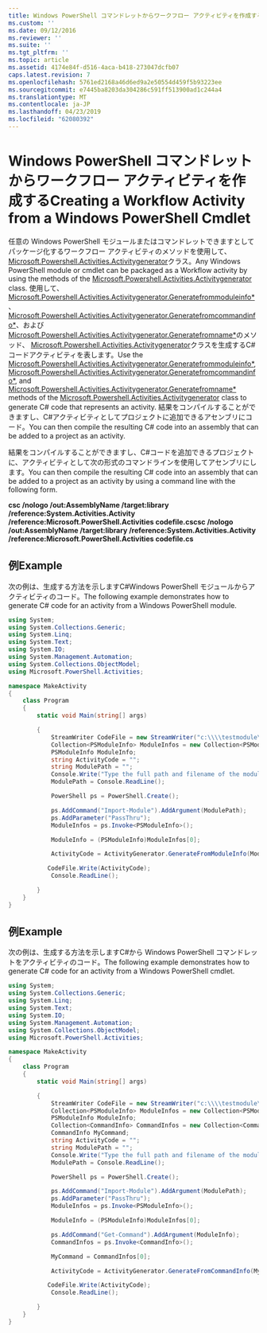 ```yaml
---
title: Windows PowerShell コマンドレットからワークフロー アクティビティを作成する |Microsoft Docs
ms.custom: ''
ms.date: 09/12/2016
ms.reviewer: ''
ms.suite: ''
ms.tgt_pltfrm: ''
ms.topic: article
ms.assetid: 4174e84f-d516-4aca-b418-273047dcfb07
caps.latest.revision: 7
ms.openlocfilehash: 5761ed2168a46d6ed9a2e50554d459f5b93223ee
ms.sourcegitcommit: e7445ba8203da304286c591ff513900ad1c244a4
ms.translationtype: MT
ms.contentlocale: ja-JP
ms.lasthandoff: 04/23/2019
ms.locfileid: "62080392"
---
```

# <a name="creating-a-workflow-activity-from-a-windows-powershell-cmdlet"></a><span data-ttu-id="5b0c5-102">Windows PowerShell コマンドレットからワークフロー アクティビティを作成する</span><span class="sxs-lookup"><span data-stu-id="5b0c5-102">Creating a Workflow Activity from a Windows PowerShell Cmdlet</span></span>

<span data-ttu-id="5b0c5-103">任意の Windows PowerShell モジュールまたはコマンドレットできますとしてパッケージ化するワークフロー アクティビティのメソッドを使用して、 [Microsoft.Powershell.Activities.Activitygenerator](/dotnet/api/Microsoft.PowerShell.Activities.ActivityGenerator)クラス。</span><span class="sxs-lookup"><span data-stu-id="5b0c5-103">Any Windows PowerShell module or cmdlet can be packaged as a Workflow activity by using the methods of the [Microsoft.Powershell.Activities.Activitygenerator](/dotnet/api/Microsoft.PowerShell.Activities.ActivityGenerator) class.</span></span> <span data-ttu-id="5b0c5-104">使用して、 [Microsoft.Powershell.Activities.Activitygenerator.Generatefrommoduleinfo\*](/dotnet/api/Microsoft.PowerShell.Activities.ActivityGenerator.GenerateFromModuleInfo)、 [Microsoft.Powershell.Activities.Activitygenerator.Generatefromcommandinfo\*](/dotnet/api/Microsoft.PowerShell.Activities.ActivityGenerator.GenerateFromCommandInfo)、および[Microsoft.Powershell.Activities.Activitygenerator.Generatefromname\*](/dotnet/api/Microsoft.PowerShell.Activities.ActivityGenerator.GenerateFromName)のメソッド、 [Microsoft.Powershell.Activities.Activitygenerator](/dotnet/api/Microsoft.PowerShell.Activities.ActivityGenerator)クラスを生成するC#コードアクティビティを表します。</span><span class="sxs-lookup"><span data-stu-id="5b0c5-104">Use the [Microsoft.Powershell.Activities.Activitygenerator.Generatefrommoduleinfo\*](/dotnet/api/Microsoft.PowerShell.Activities.ActivityGenerator.GenerateFromModuleInfo), [Microsoft.Powershell.Activities.Activitygenerator.Generatefromcommandinfo\*](/dotnet/api/Microsoft.PowerShell.Activities.ActivityGenerator.GenerateFromCommandInfo), and [Microsoft.Powershell.Activities.Activitygenerator.Generatefromname\*](/dotnet/api/Microsoft.PowerShell.Activities.ActivityGenerator.GenerateFromName) methods of the [Microsoft.Powershell.Activities.Activitygenerator](/dotnet/api/Microsoft.PowerShell.Activities.ActivityGenerator) class to generate C# code that represents an activity.</span></span> <span data-ttu-id="5b0c5-105">結果をコンパイルすることができますし、C#アクティビティとしてプロジェクトに追加できるアセンブリにコード。</span><span class="sxs-lookup"><span data-stu-id="5b0c5-105">You can then compile the resulting C# code into an assembly that can be added to a project as an activity.</span></span>

<span data-ttu-id="5b0c5-106">結果をコンパイルすることができますし、C#コードを追加できるプロジェクトに、アクティビティとして次の形式のコマンドラインを使用してアセンブリにします。</span><span class="sxs-lookup"><span data-stu-id="5b0c5-106">You can then compile the resulting C# code into an assembly that can be added to a project as an activity by using a command line with the following form.</span></span>

<span data-ttu-id="5b0c5-107">**csc /nologo /out:AssemblyName /target:library /reference:System.Activities.Activity /reference:Microsoft.PowerShell.Activities codefile.cs**</span><span class="sxs-lookup"><span data-stu-id="5b0c5-107">**csc /nologo /out:AssemblyName /target:library /reference:System.Activities.Activity /reference:Microsoft.PowerShell.Activities codefile.cs**</span></span>

## <a name="example"></a><span data-ttu-id="5b0c5-108">例</span><span class="sxs-lookup"><span data-stu-id="5b0c5-108">Example</span></span>

<span data-ttu-id="5b0c5-109">次の例は、生成する方法を示しますC#Windows PowerShell モジュールからアクティビティのコード。</span><span class="sxs-lookup"><span data-stu-id="5b0c5-109">The following example demonstrates how to generate C# code for an activity from a Windows PowerShell module.</span></span>

```csharp
using System;
using System.Collections.Generic;
using System.Linq;
using System.Text;
using System.IO;
using System.Management.Automation;
using System.Collections.ObjectModel;
using Microsoft.PowerShell.Activities;

namespace MakeActivity
{
    class Program
    {
        static void Main(string[] args)

        {
            StreamWriter CodeFile = new StreamWriter("c:\\\\testmodule\\codefile.cs");
            Collection<PSModuleInfo> ModuleInfos = new Collection<PSModuleInfo> { };
            PSModuleInfo ModuleInfo;
            string ActivityCode = "";
            string ModulePath = "";
            Console.Write("Type the full path and filename of the module to process:");
            ModulePath = Console.ReadLine();

            PowerShell ps = PowerShell.Create();

            ps.AddCommand("Import-Module").AddArgument(ModulePath);
            ps.AddParameter("PassThru");
            ModuleInfos = ps.Invoke<PSModuleInfo>();

            ModuleInfo = (PSModuleInfo)ModuleInfos[0];

            ActivityCode = ActivityGenerator.GenerateFromModuleInfo(ModuleInfo, "MyNamespace").First<String>();

           CodeFile.Write(ActivityCode);
            Console.ReadLine();

        }
    }
}

```

## <a name="example"></a><span data-ttu-id="5b0c5-110">例</span><span class="sxs-lookup"><span data-stu-id="5b0c5-110">Example</span></span>

<span data-ttu-id="5b0c5-111">次の例は、生成する方法を示しますC#から Windows PowerShell コマンドレットをアクティビティのコード。</span><span class="sxs-lookup"><span data-stu-id="5b0c5-111">The following example demonstrates how to generate C# code for an activity from a Windows PowerShell cmdlet.</span></span>

```csharp
using System;
using System.Collections.Generic;
using System.Linq;
using System.Text;
using System.IO;
using System.Management.Automation;
using System.Collections.ObjectModel;
using Microsoft.PowerShell.Activities;

namespace MakeActivity
{
    class Program
    {
        static void Main(string[] args)

        {
            StreamWriter CodeFile = new StreamWriter("c:\\\\testmodule\\codefile.cs");
            Collection<PSModuleInfo> ModuleInfos = new Collection<PSModuleInfo> { };
            PSModuleInfo ModuleInfo;
            Collection<CommandInfo> CommandInfos = new Collection<CommandInfo> { };
            CommandInfo MyCommand;
            string ActivityCode = "";
            string ModulePath = "";
            Console.Write("Type the full path and filename of the module to process:");
            ModulePath = Console.ReadLine();

            PowerShell ps = PowerShell.Create();

            ps.AddCommand("Import-Module").AddArgument(ModulePath);
            ps.AddParameter("PassThru");
            ModuleInfos = ps.Invoke<PSModuleInfo>();

            ModuleInfo = (PSModuleInfo)ModuleInfos[0];

            ps.AddCommand("Get-Command").AddArgument(ModuleInfo);
            CommandInfos = ps.Invoke<CommandInfo>();

            MyCommand = CommandInfos[0];

            ActivityCode = ActivityGenerator.GenerateFromCommandInfo(MyCommand, "MyNamespace");

           CodeFile.Write(ActivityCode);
            Console.ReadLine();

        }
    }
}

```